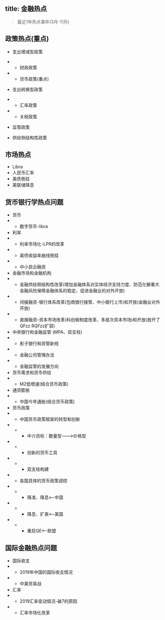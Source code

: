 title: 金融热点
------------------------------------
<!-- zh-CN:+ -->
> 最近1年热点事件(3月-11月)

## 政策热点(重点)
- 支出增减型政策
- - 财政政策
- - 货币政策(重点)

- 支出转换型政策
- - 汇率政策
- - 关税政策

- 监管政策
- 供给侧结构性政策

<!-- next -->

## 市场热点
- Libra
- 人民币汇率
- 美债倒挂
- 美联储降息

<!-- next -->

## 货币银行学热点问题
- 货币
- - 数字货币-libra
- 利率
- - 利率市场化-LPR的改革
- - 美债收益率曲线倒挂
- - 中小民企融资
- 金融市场和金融机构
- - 金融供给侧结构性改革(增加金融体系对实体经济支持力度、防范化解重大金融风险保障金融体系的稳定、促进金融业的对外开放)
- - 间接融资-银行体系改革(包商银行接管、中小银行上市)和开放(金融业对外开放)
- - 直接融资-资本市场改革(科创板制度改革、多层次资本市场)和开放(放开了QFzz RQFzz扩容)
- 中央银行和金融监管 (MPA、双支柱)
- - 影子银行和资管新规
- - 金融公司管理办法
- - 金融监管的发展方向
- 货币需求和货币供给
- - M2低增速(结合货币政策)
- 通货膨胀
- - 中国今年通胀(结合货币政策)
- 货币政策
- - 中国货币政策框架的转型和创新
- - - 中介目标：数量型--->价格型
- - - 创新的货币工具
- - - 双支柱构建
- - 各国具体的货币政策调控
- - - 降准、降息<--中国
- - - 降息、扩表<--美国
- - - 重启QE<--欧盟

<!-- next -->

## 国际金融热点问题
- 国际收支
- - 2019年中国的国际收支情况
- - 中美贸易战
- 汇率
- - 2019汇率变动情况-破7的原因
- - 汇率市场化改革
<!-- zh-CN:- -->